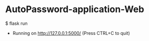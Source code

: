 # AutoPassword-application-Web

$ flask run
  * Running on http://127.0.0.1:5000/ (Press CTRL+C to quit)
